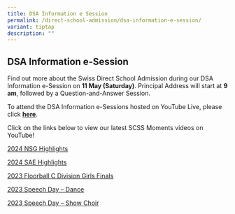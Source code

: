 ```yaml
---
title: DSA Information e Session
permalink: /direct-school-admission/dsa-information-e-session/
variant: tiptap
description: ""
---
```

<h2><strong>DSA Information e-Session</strong>&nbsp;</h2>
<p>Find out more about the Swiss Direct School Admission during our DSA Information
e-Session on <strong>11 May (Saturday)</strong>. Principal Address will
start at <strong>9 am</strong>, followed by a Question-and-Answer Session.&nbsp;</p>
<p>To attend the DSA Information e-Sessions hosted on YouTube Live, please
click <strong><a href="https://youtube.com/live/GkKewQu-vws?feature=share" rel="noopener noreferrer nofollow" target="_blank">here</a></strong>.&nbsp;&nbsp;</p>
<p>Click on the links below to view our latest SCSS Moments videos on YouTube!&nbsp;</p>
<p><a href="https://www.youtube.com/playlist?list=PLF4C7olM_mEcWlSSsk9DSbLtJnByfhUhR" rel="noopener noreferrer nofollow" target="_blank">2024 NSG Highlights</a>
</p>
<p><a href="https://youtu.be/NbBmxpGmEGs" rel="noopener noreferrer nofollow" target="_blank">2024 SAE Highlights</a>
</p>
<p><a href="https://www.youtube.com/watch?v=xkwycQ8Z8ww" rel="noopener noreferrer nofollow" target="_blank">2023 Floorball C Division Girls Finals</a>
</p>
<p><a href="https://www.youtube.com/watch?v=RAXvNXBp6pA" rel="noopener noreferrer nofollow" target="_blank">2023 Speech Day – Dance</a>
</p>
<p><a href="https://www.youtube.com/watch?v=jav3AjHfgpY" rel="noopener noreferrer nofollow" target="_blank">2023 Speech Day – Show Choir</a>
</p>